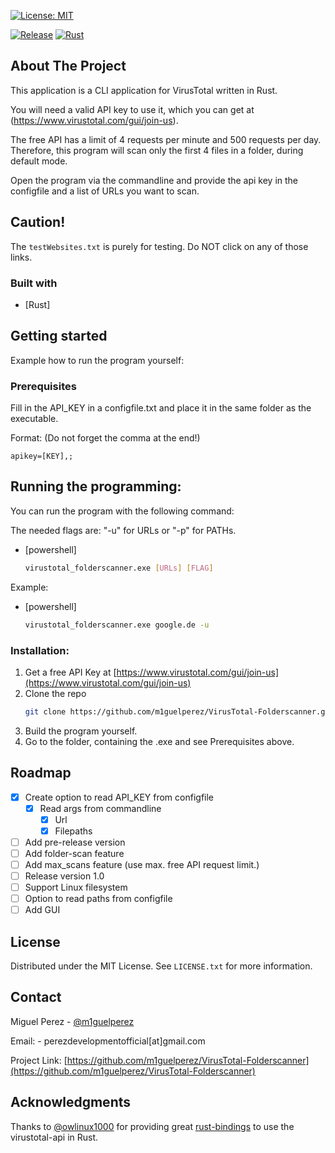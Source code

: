 [![License: MIT](https://img.shields.io/badge/License-MIT-yellow.svg)](https://opensource.org/licenses/MIT)
<!--[![Check and Lint](https://github.com/m1guelperez/virustotal-CLI/actions/workflows/check-and-lint.yaml/badge.svg)](https://github.com/m1guelperez/virustotal-CLI/actions/workflows/check-and-lint.yaml)-->
<!--[![Tests](https://github.com/m1guelperez/virustotal-CLI/actions/workflows/test.yaml/badge.svg)](https://github.com/m1guelperez/virustotal-CLI/actions/workflows/test.yaml)-->
[![Release](https://github.com/m1guelperez/virustotal-CLI/actions/workflows/release-packaging.yaml/badge.svg)](https://github.com/m1guelperez/virustotal-CLI/actions/workflows/release-packaging.yaml)
[![Rust](https://github.com/m1guelperez/virustotal-CLI/actions/workflows/rust.yml/badge.svg)](https://github.com/m1guelperez/virustotal-CLI/actions/workflows/rust.yml)

## About The Project
This application is a CLI application for VirusTotal written in Rust.

You will need a valid API key to use it, which you can get at (https://www.virustotal.com/gui/join-us).

The free API has a limit of 4 requests per minute and 500 requests per day.
Therefore, this program will scan only the first 4 files in a folder, during default mode. 

Open the program via the commandline and provide the api key in the configfile and a list of URLs you want to scan.

## Caution!
The `testWebsites.txt` is purely for testing. Do NOT click on any of those links. 

### Built with
* [Rust]

## Getting started
Example how to run the program yourself:

### Prerequisites
Fill in the API_KEY in a configfile.txt and place it in the same folder as the 
executable.

Format: (Do not forget the comma at the end!)

`apikey=[KEY],;`

## Running the programming:
You can run the program with the following command:

The needed flags are: "-u" for URLs or "-p" for PATHs.

* [powershell]
    ````sh
    virustotal_folderscanner.exe [URLs] [FLAG]
  
Example:

* [powershell]
    ````sh
    virustotal_folderscanner.exe google.de -u
  
### Installation:

1. Get a free API Key at [https://www.virustotal.com/gui/join-us](https://www.virustotal.com/gui/join-us)
2. Clone the repo 
    ````sh
   git clone https://github.com/m1guelperez/VirusTotal-Folderscanner.git
3. Build the program yourself.
4. Go to the folder, containing the .exe and see Prerequisites above.

## Roadmap

- [x] Create option to read API_KEY from configfile
  - [x] Read args from commandline
    - [x] Url
    - [x] Filepaths
- [ ] Add pre-release version
- [ ] Add folder-scan feature
- [ ] Add max_scans feature (use max. free API request limit.)
- [ ] Release version 1.0
- [ ] Support Linux filesystem
- [ ] Option to read paths from configfile
- [ ] Add GUI

## License

Distributed under the MIT License. See `LICENSE.txt` for more information.

## Contact

Miguel Perez - [@m1guelperez](https://twitter.com/m1guelperez) 

Email: - perezdevelopmentofficial[at]gmail.com

Project Link: [https://github.com/m1guelperez/VirusTotal-Folderscanner](https://github.com/m1guelperez/VirusTotal-Folderscanner)

## Acknowledgments

Thanks to [@owlinux1000](https://github.com/owlinux1000) for providing great [rust-bindings](https://github.com/owlinux1000/virustotal.rs) 
to use the virustotal-api in Rust.